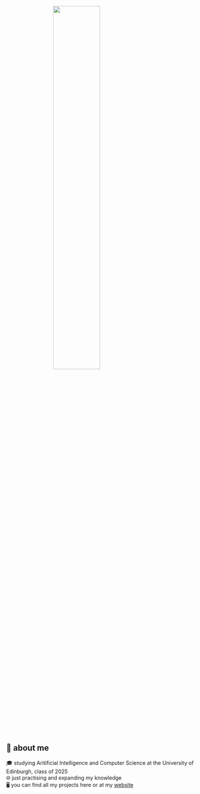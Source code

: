 
<img style="width:50%; display: block;
  margin-left: auto;
  margin-right: auto;" src="https://github.com/Sean-Leishman/Sean-Leishman/blob/f1ec333cc2b92b1a1069083739d8c989701deec4/DALL%C2%B7E%202023-11-10%2014.44.09%20-%20A%20surreal%20and%20poetic%20depiction%20of%20the%20song%20by%20Nick%20Cave%20and%20the%20Bad%20Seeds%2C%20featuring%20a%20spinning%20song%2C%20a%20young%20prince%2C%20a%20queen%20with%20stairway%20hair%2C%20a%20ga.png">

## 👋 about me 
🎓 studying Aritificial Intelligence and Computer Science at the University of Edinburgh, class of 2025 <br>
🌐 just practising and expanding my knowledge <br>
🖥 you can find all my projects here or at my [website](https://seanleishman.com) 




<!--
**Sean-Leishman/Sean-Leishman** is a ✨ _special_ ✨ repository because its `README.md` (this file) appears on your GitHub profile.

Here are some ideas to get you started:

- 🔭 I’m currently working on ...
- 🌱 I’m currently learning ...
- 👯 I’m looking to collaborate on ...
- 🤔 I’m looking for help with ...
- 💬 Ask me about ...
- 📫 How to reach me: ...
- 😄 Pronouns: ...
- ⚡ Fun fact: ...
-->
